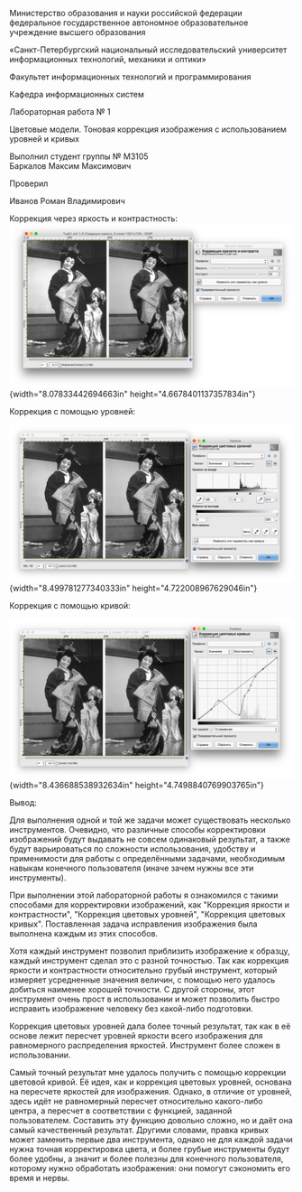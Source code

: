 Министерство образования и науки российской федерации\
федеральное государственное автономное образовательное учреждение
высшего образования

«Санкт-Петербургский национальный исследовательский университет
информационных технологий, механики и оптики»

Факультет информационных технологий и программирования

Кафедра информационных систем

Лабораторная работа № 1

Цветовые модели. Тоновая коррекция изображения с использованием уровней
и кривых

Выполнил студент группы № M3105\
Баркалов Максим Максимович

Проверил

Иванов Роман Владимирович

Коррекция через яркость и
контрастность:![Снимок%20экрана%202017-04-09%20в%2017.38.51.png](./lab-1//media/image1.png){width="8.07833442694663in"
height="4.6678401137357834in"}

Коррекция с помощью уровней:

![Снимок%20экрана%202017-04-09%20в%2017.48.30.png](./lab-1//media/image2.png){width="8.499781277340333in"
height="4.722008967629046in"}

Коррекция с помощью кривой:

![Снимок%20экрана%202017-04-09%20в%2018.32.28.png](./lab-1//media/image3.png){width="8.436688538932634in"
height="4.7498840769903765in"}

Вывод:

Для выполнения одной и той же задачи может существовать несколько
инструментов. Очевидно, что различные способы корректировки изображений
будут выдавать не совсем одинаковый результат, а также будут
варьироваться по сложности использования, удобству и применимости для
работы с определёнными задачами, необходимым навыкам конечного
пользователя (иначе зачем нужны все эти инструменты).

При выполнении этой лабораторной работы я ознакомился с такими способами
для корректировки изображений, как "Коррекция яркости и контрастности",
"Коррекция цветовых уровней", "Коррекция цветовых кривых". Поставленная
задача исправления изображения была выполнена каждым из этих способов.

Хотя каждый инструмент позволил приблизить изображение к образцу, каждый
инструмент сделал это с разной точностью. Так как коррекция яркости и
контрастности относительно грубый инструмент, который измеряет
усредненные значения величин, с помощью него удалось добиться наименее
хорошей точности. С другой стороны, этот инструмент очень прост в
использовании и может позволить быстро исправить изображение человеку
без какой-либо подготовки.

Коррекция цветовых уровней дала более точный результат, так как в её
основе лежит пересчет уровней яркости всего изображения для равномерного
распределения яркостей. Инструмент более сложен в использовании.

Самый точный результат мне удалось получить с помощью коррекции цветовой
кривой. Её идея, как и коррекция цветовых уровней, основана на пересчете
яркостей для изображения. Однако, в отличие от уровней, здесь идёт не
равномерный пересчет относительно какого-либо центра, а пересчет в
соответствии с функцией, заданной пользователем. Составить эту функцию
довольно сложно, но и даёт она самый качественный результат. Другими
словами, правка кривых может заменить первые два инструмента, однако не
для каждой задачи нужна точная корректировка цвета, и более грубые
инструменты будут более удобны, а значит и более полезны для конечного
пользователя, которому нужно обработать изображения: они помогут
сэкономить его время и нервы.

